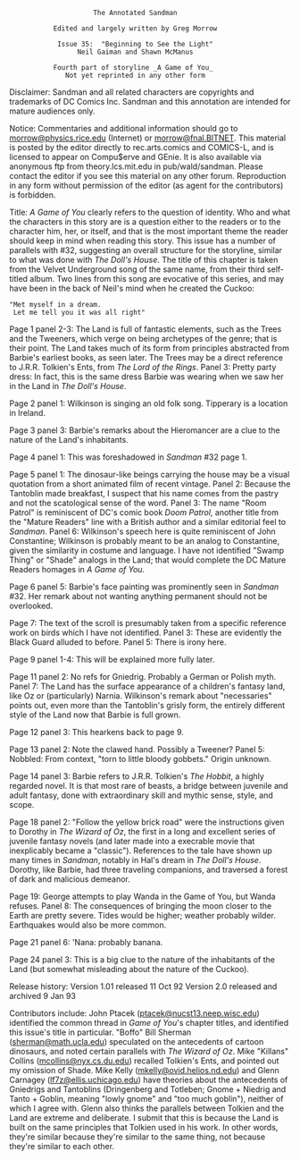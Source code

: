                          The Annotated Sandman

               Edited and largely written by Greg Morrow

                Issue 35:  "Beginning to See the Light"
                     Neil Gaiman and Shawn McManus

               Fourth part of storyline _A Game of You_
                  Not yet reprinted in any other form

Disclaimer:  Sandman and all related characters are copyrights and trademarks
of DC Comics Inc.  Sandman and this annotation are intended for mature
audiences only.

Notice:  Commentaries and additional information should go to
morrow@physics.rice.edu (Internet) or morrow@fnal.BITNET.  This material is
posted by the editor directly to rec.arts.comics and COMICS-L, and is licensed
to appear on Compu$erve and GEnie.  It is also available via anonymous ftp
from theory.lcs.mit.edu in pub/wald/sandman.  Please contact the editor if you
see this material on any other forum.  Reproduction in any form without
permission of the editor (as agent for the contributors) is forbidden.

Title:  _A Game of You_ clearly refers to the question of identity.  Who and
what the characters in this story are is a question either to the readers or to
the character him, her, or itself, and that is the most important theme the
reader should keep in mind when reading this story.
	This issue has a number of parallels with #32, suggesting an overall
structure for the storyline, similar to what was done with _The Doll's House_.
	The title of this chapter is taken from the Velvet Underground song
of the same name, from their third self-titled album.  Two lines from this
song are evocative of this series, and may have been in the back of Neil's
mind when he created the Cuckoo:

	"Met myself in a dream.
	 Let me tell you it was all right"

Page 1 panel 2-3:  The Land is full of fantastic elements, such as the Trees
and the Tweeners, which verge on being archetypes of the genre; that is
their point.  The Land takes much of its form from principles abstracted
from Barbie's earliest books, as seen later.  The Trees may be a direct
reference to J.R.R. Tolkien's Ents, from _The Lord of the Rings_.
	Panel 3:  Pretty party dress:  In fact, this is the same dress Barbie
was wearing when we saw her in the Land in _The Doll's House_.

Page 2 panel 1:  Wilkinson is singing an old folk song.  Tipperary is a
location in Ireland.

Page 3 panel 3:  Barbie's remarks about the Hieromancer are a clue to the
nature of the Land's inhabitants.

Page 4 panel 1:  This was foreshadowed in _Sandman_ #32 page 1.

Page 5 panel 1:  The dinosaur-like beings carrying the house may be a
visual quotation from a short animated film of recent vintage.
	Panel 2:  Because the Tantoblin made breakfast, I suspect that his name
comes from the pastry and not the scatological sense of the word.
	Panel 3:  The name "Room Patrol" is reminiscent of DC's comic book
_Doom Patrol_, another title from the "Mature Readers" line
with a British author and a similar editorial feel to _Sandman_.
	Panel 6:  Wilkinson's speech here is quite reminiscent of John
Constantine; Wilkinson is probably meant to be an analog to Constantine, given
the similarity in costume and language.  I have not identified "Swamp Thing"
or "Shade" analogs in the Land; that would complete the DC Mature Readers
homages in _A Game of You_.

Page 6 panel 5:  Barbie's face painting was prominently seen in _Sandman_ #32.
Her remark about not wanting anything permanent should not be overlooked.

Page 7:  The text of the scroll is presumably taken from a specific reference
work on birds which I have not identified.
	Panel 3:  These are evidently the Black Guard alluded to before.
	Panel 5:  There is irony here.

Page 9 panel 1-4:  This will be explained more fully later.

Page 11 panel 2:  No refs for Gniedrig.  Probably a German or Polish myth.
	Panel 7:  The Land has the surface appearance of a children's fantasy
land, like Oz or (particularly) Narnia.  Wilkinson's remark about "necessaries"
points out, even more than the Tantoblin's grisly form, the entirely different
style of the Land now that Barbie is full grown.

Page 12 panel 3:  This hearkens back to page 9.

Page 13 panel 2:  Note the clawed hand.  Possibly a Tweener?
	Panel 5:  Nobbled:  From context, "torn to little bloody gobbets."
Origin unknown.

Page 14 panel 3:  Barbie refers to J.R.R. Tolkien's _The Hobbit_, a highly
regarded novel.  It is that most rare of beasts, a bridge between juvenile and
adult fantasy, done with extraordinary skill and mythic sense, style, and
scope.

Page 18 panel 2:  "Follow the yellow brick road" were the instructions given to
Dorothy in _The Wizard of Oz_, the first in a long and excellent series of
juvenile fantasy novels (and later made into a execrable movie that
inexplicably became a "classic").  References to the tale have shown up
many times in _Sandman_, notably in Hal's dream in _The Doll's House_.
	Dorothy, like Barbie, had three traveling companions, and traversed
a forest of dark and malicious demeanor.

Page 19:  George attempts to play Wanda in the Game of You, but Wanda refuses.
	Panel 8:  The consequences of bringing the moon closer to the Earth are
pretty severe.  Tides would be higher; weather probably wilder.  Earthquakes
would also be more common.

Page 21 panel 6: 'Nana:  probably banana.

Page 24 panel 3:  This is a big clue to the nature of the inhabitants of the
Land (but somewhat misleading about the nature of the Cuckoo).

Release history:
Version 1.01 released 11 Oct 92
Version 2.0 released and archived 9 Jan 93

Contributors include:
	John Ptacek (ptacek@nucst13.neep.wisc.edu) identified the common
thread in _Game of You_'s chapter titles, and identified this issue's title
in particular.
	"Boffo" Bill Sherman (sherman@math.ucla.edu) speculated on the
antecedents of cartoon dinosaurs, and noted certain parallels with _The
Wizard of Oz_.
	Mike "Killans" Collins (mcollins@nyx.cs.du.edu) recalled Tolkien's
Ents, and pointed out my omission of Shade.
	Mike Kelly (mkelly@ovid.helios.nd.edu) and Glenn Carnagey
(lf7z@ellis.uchicago.edu) have theories about the antecedents of Gniedrigs
and Tantoblins (Dringenberg and Totleben; Gnome + Niedrig and Tanto +
Goblin, meaning "lowly gnome" and "too much goblin"), neither of which
I agree with.
	Glenn also thinks the parallels between Tolkien and the Land are
extreme and deliberate.  I submit that this is because the Land is built on
the same principles that Tolkien used in his work.  In other words, they're
similar because they're similar to the same thing, not because they're
similar to each other.

